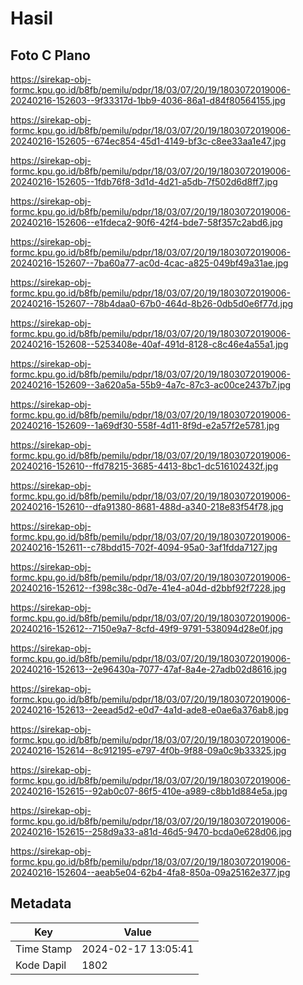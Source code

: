 # Hasil

## Foto C Plano

https://sirekap-obj-formc.kpu.go.id/b8fb/pemilu/pdpr/18/03/07/20/19/1803072019006-20240216-152603--9f33317d-1bb9-4036-86a1-d84f80564155.jpg

https://sirekap-obj-formc.kpu.go.id/b8fb/pemilu/pdpr/18/03/07/20/19/1803072019006-20240216-152605--674ec854-45d1-4149-bf3c-c8ee33aa1e47.jpg

https://sirekap-obj-formc.kpu.go.id/b8fb/pemilu/pdpr/18/03/07/20/19/1803072019006-20240216-152605--1fdb76f8-3d1d-4d21-a5db-7f502d6d8ff7.jpg

https://sirekap-obj-formc.kpu.go.id/b8fb/pemilu/pdpr/18/03/07/20/19/1803072019006-20240216-152606--e1fdeca2-90f6-42f4-bde7-58f357c2abd6.jpg

https://sirekap-obj-formc.kpu.go.id/b8fb/pemilu/pdpr/18/03/07/20/19/1803072019006-20240216-152607--7ba60a77-ac0d-4cac-a825-049bf49a31ae.jpg

https://sirekap-obj-formc.kpu.go.id/b8fb/pemilu/pdpr/18/03/07/20/19/1803072019006-20240216-152607--78b4daa0-67b0-464d-8b26-0db5d0e6f77d.jpg

https://sirekap-obj-formc.kpu.go.id/b8fb/pemilu/pdpr/18/03/07/20/19/1803072019006-20240216-152608--5253408e-40af-491d-8128-c8c46e4a55a1.jpg

https://sirekap-obj-formc.kpu.go.id/b8fb/pemilu/pdpr/18/03/07/20/19/1803072019006-20240216-152609--3a620a5a-55b9-4a7c-87c3-ac00ce2437b7.jpg

https://sirekap-obj-formc.kpu.go.id/b8fb/pemilu/pdpr/18/03/07/20/19/1803072019006-20240216-152609--1a69df30-558f-4d11-8f9d-e2a57f2e5781.jpg

https://sirekap-obj-formc.kpu.go.id/b8fb/pemilu/pdpr/18/03/07/20/19/1803072019006-20240216-152610--ffd78215-3685-4413-8bc1-dc516102432f.jpg

https://sirekap-obj-formc.kpu.go.id/b8fb/pemilu/pdpr/18/03/07/20/19/1803072019006-20240216-152610--dfa91380-8681-488d-a340-218e83f54f78.jpg

https://sirekap-obj-formc.kpu.go.id/b8fb/pemilu/pdpr/18/03/07/20/19/1803072019006-20240216-152611--c78bdd15-702f-4094-95a0-3af1fdda7127.jpg

https://sirekap-obj-formc.kpu.go.id/b8fb/pemilu/pdpr/18/03/07/20/19/1803072019006-20240216-152612--f398c38c-0d7e-41e4-a04d-d2bbf92f7228.jpg

https://sirekap-obj-formc.kpu.go.id/b8fb/pemilu/pdpr/18/03/07/20/19/1803072019006-20240216-152612--7150e9a7-8cfd-49f9-9791-538094d28e0f.jpg

https://sirekap-obj-formc.kpu.go.id/b8fb/pemilu/pdpr/18/03/07/20/19/1803072019006-20240216-152613--2e96430a-7077-47af-8a4e-27adb02d8616.jpg

https://sirekap-obj-formc.kpu.go.id/b8fb/pemilu/pdpr/18/03/07/20/19/1803072019006-20240216-152613--2eead5d2-e0d7-4a1d-ade8-e0ae6a376ab8.jpg

https://sirekap-obj-formc.kpu.go.id/b8fb/pemilu/pdpr/18/03/07/20/19/1803072019006-20240216-152614--8c912195-e797-4f0b-9f88-09a0c9b33325.jpg

https://sirekap-obj-formc.kpu.go.id/b8fb/pemilu/pdpr/18/03/07/20/19/1803072019006-20240216-152615--92ab0c07-86f5-410e-a989-c8bb1d884e5a.jpg

https://sirekap-obj-formc.kpu.go.id/b8fb/pemilu/pdpr/18/03/07/20/19/1803072019006-20240216-152615--258d9a33-a81d-46d5-9470-bcda0e628d06.jpg

https://sirekap-obj-formc.kpu.go.id/b8fb/pemilu/pdpr/18/03/07/20/19/1803072019006-20240216-152604--aeab5e04-62b4-4fa8-850a-09a25162e377.jpg


## Metadata

| Key        | Value               |
| ---------- | ------------------- |
| Time Stamp | 2024-02-17 13:05:41 |
| Kode Dapil | 1802                |



